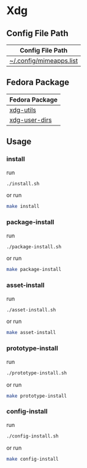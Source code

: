 
# Xdg


## Config File Path

| Config File Path |
| --- |
| [~/.config/mimeapps.list](./asset/overlay/etc/skel/.config/mimeapps.list) |




## Fedora Package

| Fedora Package |
| --- |
| [xdg-utils](https://packages.fedoraproject.org/pkgs/xdg-utils/xdg-utils/) |
| [xdg-user-dirs](https://packages.fedoraproject.org/pkgs/xdg-user-dirs/xdg-user-dirs/) |



## Usage


### install

run

``` sh
./install.sh
```

or run

``` sh
make install
```


### package-install

run

``` sh
./package-install.sh
```

or run

``` sh
make package-install
```


### asset-install

run

``` sh
./asset-install.sh
```

or run

``` sh
make asset-install
```


### prototype-install

run

``` sh
./prototype-install.sh
```

or run

``` sh
make prototype-install
```


### config-install

run

``` sh
./config-install.sh
```

or run

``` sh
make config-install
```

